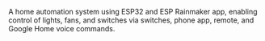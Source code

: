 A home automation system using ESP32 and ESP Rainmaker app, enabling control of lights, fans, and switches via switches, phone app, remote, and Google Home voice commands.

